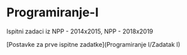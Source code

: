 # Programiranje-I
Ispitni zadaci iz NPP - 2014x2015, NPP - 2018x2019

[Postavke za prve ispitne zadatke](Programiranje I/Zadatak I)

